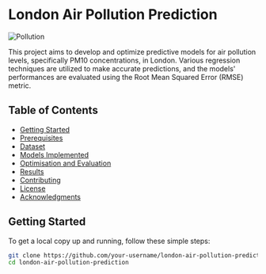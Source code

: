 # London Air Pollution Prediction
![Pollution](https://github.com/drnsmith/PM-Auckland-Pollution/blob/main/jan-antonin-kolar-Px1DLXKhzNc-unsplash.jpg?raw=true)


This project aims to develop and optimize predictive models for air pollution levels, specifically PM10 concentrations, in London. Various regression techniques are utilized to make accurate predictions, and the models' performances are evaluated using the Root Mean Squared Error (RMSE) metric.

## Table of Contents
- [Getting Started](#getting-started)
- [Prerequisites](#prerequisites)
- [Dataset](#dataset)
- [Models Implemented](#models-implemented)
- [Optimisation and Evaluation](#optimization-and-evaluation)
- [Results](#results)
- [Contributing](#contributing)
- [License](#license)
- [Acknowledgments](#acknowledgments)

## Getting Started

To get a local copy up and running, follow these simple steps:

```bash
git clone https://github.com/your-username/london-air-pollution-prediction.git
cd london-air-pollution-prediction
